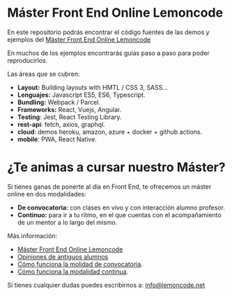# Máster Front End Online Lemoncode

En este repositorio podrás encontrar el código fuentes de las demos y ejemplos del [Máster Front End Online Lemoncode](http://lemoncode.net/master-frontend)

En muchos de los ejemplos encontrarás guías paso a paso para poder reproducirlos.

Las áreas que se cubren:
  - **Layout:** Building layouts with HMTL / CSS 3, SASS...
  - **Lenguajes:** Javascript ES5, ES6, Typescript.
  - **Bundling:** Webpack / Parcel.
  - **Frameworks:** React, Vuejs, Angular.
  - **Testing**: Jest, React Testing Library.
  - **rest-api**: fetch, axios, graphql.
  - **cloud**: demos heroku, amazon, azure + docker + github actions.
  - **mobile**: PWA, React Native.
 
# ¿Te animas a cursar nuestro Máster?

Si tienes ganas de ponerte al día en Front End, te ofrecemos un máster online en dos modalidades:
  - **De convocatoria:** con clases en vivo y con interacción alumno profesor.
  - **Continuo:** para ir a tu ritmo, en el que cuentas con el acompañamiento de un mentor a lo largo del mismo.

Más información:
  - [Máster Front End Online Lemoncode]((http://lemoncode.net/master-frontend))
  - [Opiniones de antiguos alumnos](https://lemoncode.net/lemoncode-blog/2016/12/24/master-lemoncode-opiniones-de-los-alumnos)
  - [Cómo funciona la molidad de convocatoria](https://lemoncode.net/lemoncode-blog/2017/2/6/master-front-end-lemon-que-tiene-esto-de-especial).
  - [Cómo funciona la modalidad continua](https://lemoncode.net/lemoncode-blog/2020/10/1/master-front-end-continuo-lemoncode).
  
  Si tienes cualquier dudas puedes escribirnos a: info@lemoncode.net
